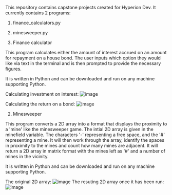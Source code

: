 This repository contains capstone projects created for Hyperion Dev. It currently contains 2 programs:

1. finance_calculators.py
2. minesweeper.py


1. Finance calculator

This program calculates either the amount of interest accrued on an amount for repayment on a house bond. The user inputs which option they would like via text in the terminal and is then prompted to provide the necessary figures. 

It is written in Python and can be downloaded and run on any machine supporting Python.

Calculating investment on interest:
![image](https://github.com/George-RN/finalCapstone/assets/131712227/44f6d984-b6ba-42b0-bdd5-5c27299e44b3)

Calculating the return on a bond:
![image](https://github.com/George-RN/finalCapstone/assets/131712227/f330d2c7-ae6a-4426-be6d-651c11d5eb64)



2. Minesweeper

This program converts a 2D array into a format that displays the proximity to a 'mine' like the minesweeper game. The intial 2D array is given in the minefield variable. The characters '-' representing a free space, and the '#' representing a mine. It will then work through the array, identify the spaces in proximity to the mines and count how many mines are adjacent. It will return a 2D array in matrix format with the mines left as '#' and a number of mines in the vicinity. 

It is written in Python and can be downloaded and run on any machine supporting Python.

The original 2D array:
![image](https://github.com/George-RN/finalCapstone/assets/131712227/1943e8f5-5877-43bc-bee5-db23e6640731)
The resuting 2D array once it has been run:
![image](https://github.com/George-RN/finalCapstone/assets/131712227/b52ca044-ddc8-41c2-b340-a934edc69706)

  
